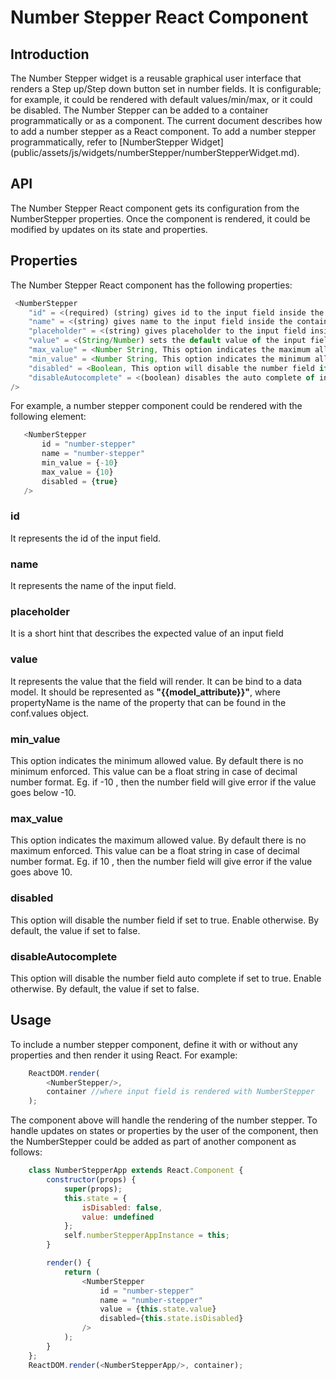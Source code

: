 # Number Stepper React Component


## Introduction
The Number Stepper widget is a reusable graphical user interface that renders a Step up/Step down button set in number fields. It is configurable; for example, it could be rendered with default values/min/max, or it could be disabled.
The Number Stepper can be added to a container programmatically or as a component. The current document describes how to add a number stepper as a React component. To add a number stepper programmatically, refer to [NumberStepper Widget] (public/assets/js/widgets/numberStepper/numberStepperWidget.md).


## API
The Number Stepper React component gets its configuration from the NumberStepper properties. Once the component is rendered, it could be modified by updates on its state and properties.


## Properties
The Number Stepper React component has the following properties:

```javascript
 <NumberStepper
    "id" = <(required) (string) gives id to the input field inside the container where the widget is going to render>
    "name" = <(string) gives name to the input field inside the container where the widget is going to render>
    "placeholder" = <(string) gives placeholder to the input field inside the container where the widget is going to render>
    "value" = <(String/Number) sets the default value of the input field>
    "max_value" = <Number String, This option indicates the maximum allowed value. By default its value is null which means there is no maximum enforced.>
    "min_value" = <Number String, This option indicates the minimum allowed value. By default its value is null which means there is no minimum enforced.>  
    "disabled" = <Boolean, This option will disable the number field if set to true. Enable otherwise. By default, the value if set to false.>
    "disableAutocomplete" = <(boolean) disables the auto complete of input field if set true, by default false>
/>
```

For example, a number stepper component could be rendered with the following element:

```javascript
   <NumberStepper
       id = "number-stepper"
       name = "number-stepper"
       min_value = {-10}
       max_value = {10}
       disabled = {true}
   />
```

### id
It represents the id of the input field.

### name
It represents the name of the input field.

### placeholder
It is a short hint that describes the expected value of an input field

### value
It represents the value that the field will render. It can be bind to a data model.
It should be represented as **"{{model_attribute}}"**, where propertyName is the name of the property that can be found in the conf.values object.

### min_value
This option indicates the minimum allowed value. By default there is no minimum enforced.
This value can be a float string in case of decimal number format.
Eg. if -10 , then the number field will give error if the value goes below -10.

### max_value
This option indicates the maximum allowed value. By default there is no maximum enforced.
This value can be a float string in case of decimal number format.
Eg. if 10 , then the number field will give error if the value goes above 10.

### disabled
This option will disable the number field if set to true. Enable otherwise. By default, the value if set to false.

### disableAutocomplete
This option will disable the number field auto complete if set to true. Enable otherwise. By default, the value if set to false.

## Usage
To include a number stepper component, define it with or without any properties and then render it using React. For example:

```javascript
    ReactDOM.render(
        <NumberStepper/>,
        container //where input field is rendered with NumberStepper
    );
```

The component above will handle the rendering of the number stepper. To handle updates on states or properties by the user of the component, then the NumberStepper could be added as part of another component as follows:

```javascript
    class NumberStepperApp extends React.Component {
        constructor(props) {
            super(props);
            this.state = {
                isDisabled: false,
                value: undefined
            };
            self.numberStepperAppInstance = this;
        }

        render() {
            return (
                <NumberStepper
                    id = "number-stepper"
                    name = "number-stepper"
                    value = {this.state.value}
                    disabled={this.state.isDisabled}
                />
            );
        }
    };
    ReactDOM.render(<NumberStepperApp/>, container);
```